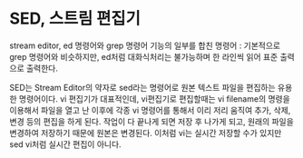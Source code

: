 # SED, 스트림 편집기

stream editor, ed 명령어와 grep 명령어 기능의 일부를 합친 명령어
: 기본적으로 grep 명령어와 비슷하지만, ed처럼 대화식처리는 불가능하며 한 라인씩 읽어 표준 출력으로 출력한다. 

SED는 Stream Editor의 약자로 sed라는 명령어로 원본 텍스트 파일을 편집하는 유용한 명령어이다. 
vi 편집기가 대표적인데, vi편집기로 편집할때는 vi filename의 명령을 이용해서 파일을 열고 난 이후에 각종 vi 명령어를 통해서 이리 저리 움직여 추가, 삭제, 변경 등의 편집을 하게 된다.
작업이 다 끝나게 되면 저장 후 나가게 되고, 원래의 파일을 변경하여 저장하기 때문에 원본은 변경된다. 
이처럼 vi는 실시간 저장할 수가 있지만 sed vi처럼 실시간 편집이 아니다.